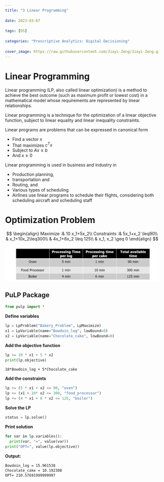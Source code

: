 ```yaml
---
title: "3 Linear Programming"

date: 2023-03-07

tags: [DS]

categories: "Prescriptive Analytics: Digital Decisioning"

cover_image: https://raw.githubusercontent.com/Jiayi-Zeng/Jiayi-Zeng.github.io/pic/img/202303070237.png
---
```


# **Linear Programming**

Linear programming (LP, also called linear optimization) is a method to achieve the best outcome (such as maximum profit or lowest cost) in a mathematical model whose requirements are represented by linear relationships.

Linear programming is a technique for the optimization of a linear objective function, subject to linear equality and linear inequality constraints.

Linear programs are problems that can be expressed in canonical form

* Find a vector $x$
* That maximizes $c^Tx$
* Subject to $Ax \leq b$
* And $x\geq0$

Linear programming is used in business and industry in

* Production planning, 
* transportation and 
* Routing, and 
* Various types of scheduling
* Airlines use linear programs to schedule their flights, considering both scheduling aircraft and scheduling staff

# **Optimization Problem**

$$
\begin{align}
Maximize :& 10 x_1+5x_2\\
Constraints :& 5x_1+x_2 \leq90\\
& x_1+10x_2\leq300\\
& 4x_1+6x_2 \leq 125\\
& x_1, x_2 \geq 0
\end{align}
$$

![image-20230307093829700](https://raw.githubusercontent.com/Jiayi-Zeng/Jiayi-Zeng.github.io/pic/img/image-20230307093829700.png)

## PuLP Package

```python
from pulp import *
```

**Define variables**

```python
lp = LpProblem("Bakery_Problem", LpMaximize)
x1 = LpVariable(name="Bowdoin_log", lowBound=0)
x2 = LpVariable(name="Chocolate_cake", lowBound=0)
```

**Add the objective function**

```python
lp += 10 * x1 + 5 * x2
print(lp.objective)
```

```
10*Bowdoin_log + 5*Chocolate_cake
```

**Add the constraints**

```python
lp += (5 * x1 + x2 <= 90, "oven")
lp += (x1 + 10* x2 <= 300, "food_processor")
lp += (4 * x1 + 6 * x2 <= 125, "boiler")
```

**Solve the LP**

```python
status = lp.solve()
```

**Print solution**

```py
for var in lp.variables():
  print(var, "=", value(var))
print("OPT=", value(lp.objective))
```

**Output:**

```
Bowdoin_log = 15.961538
Chocolate_cake = 10.192308
OPT= 210.57691999999997
```

